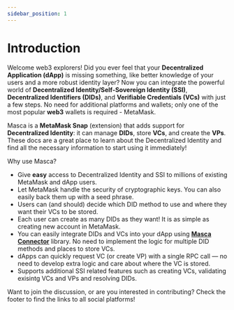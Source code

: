 ```yaml
---
sidebar_position: 1
---
```


# Introduction

Welcome web3 explorers! Did you ever feel that your **Decentralized Application (dApp)** is missing something, like better knowledge of your users and a more robust identity layer? Now you can integrate the powerful world of **Decentralized Identity/Self-Sovereign Identity (SSI)**, **Decentralized Identifiers (DIDs)**, and **Verifiable Credentials (VCs)** with just a few steps. No need for additional platforms and wallets; only one of the most popular **web3** wallets is required - MetaMask.

Masca is a **MetaMask Snap** (extension) that adds support for **Decentralized Identity**: it can manage **DIDs**, store **VCs**, and create the **VPs**. These docs are a great place to learn about the Decentralized Identity and find all the necessary information to start using it immediately!

Why use Masca?

- Give **easy** access to Decentralized Identity and SSI to millions of existing MetaMask and dApp users.
- Let MetaMask handle the security of cryptographic keys. You can also easily back them up with a seed phrase.
- Users can (and should) decide which DID method to use and where they want their VCs to be stored.
- Each user can create as many DIDs as they want! It is as simple as creating new account in MetaMask.
- You can easily integrate DIDs and VCs into your dApp using **[Masca Connector](./libraries/masca-connector)** library. No need to implement the logic for multiple DID methods and places to store VCs.
- dApps can quickly request VC (or create VP) with a single RPC call — no need to develop extra logic and care about where the VC is stored.
- Supports additional SSI related features such as creating VCs, validating exisintg VCs and VPs and resolving DIDs.

Want to join the discussion, or are you interested in contributing? Check the footer to find the links to all social platforms!
